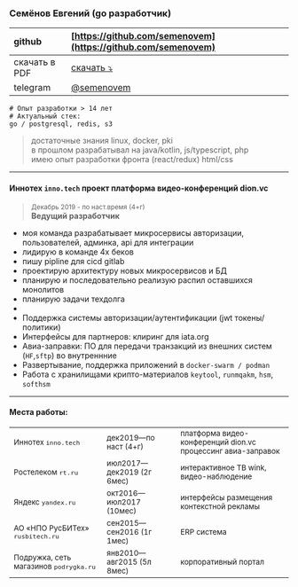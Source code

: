 ### Семёнов Евгений (go разработчик)

| github        | [https://github.com/semenovem](https://github.com/semenovem)          |
|:--------------|:----------------------------------------------------------------------|
| скачать в PDF | [скачать ⤵️](https://github.com/semenovem/whoami/raw/main/resume.pdf) |
| telegram      | [@semenovem](https://t.me/semenovem)                                  |

```
# Опыт разработки > 14 лет
# Актуальный стек:  
go / postgresql, redis, s3
```
> достаточные знания linux, docker, pki  
> в прошлом разрабатывал на java/kotlin, js/typescript, php  
> имею опыт разработки фронта (react/redux) html/css  
<hr />

#### Иннотех `inno.tech` проект платформа видео-конференций dion.vc
> <sub>Декабрь 2019 - по наст.время (4+г)</sub>  
> **Ведущий разработчик**  

- моя команда разрабатывает микросервисы авторизации, пользователей, админка, api для интеграции 
- лидирую в команде 4x беков
- пишу pipline для cicd gitlab
- проектирую архитектуру новых микросервисов и БД 
- планирую и последовательно реализую распил оставшихся монолитов
- планирую задачи техдолга  
- 
- Поддержка системы авторизации/аутентификации (jwt токены/политики)
- Интерфейсы для партнеров: клиринг для iata.org 
- Авиа-заправки: ПО для передачи транзакций из внешних систем (`HF`,`sftp`) во внутреннние
- Развертывание, поддержка приложений в `docker-swarm / podman`
- Работа с хранилищами крипто-материалов `keytool`, `runmqakm`, `hsm`, `softhsm`


<hr />  

#### Места работы:

|                                             |                                |                                                                       |
|---------------------------------------------|:-------------------------------|:----------------------------------------------------------------------|
| <sub>Иннотех `inno.tech`                    | <sub>дек2019—по наст (4+г)     | <sub>платформа видео-конференций dion.vc <br>процессинг авиа-заправок |
| <sub>Ростелеком `rt.ru`                     | <sub>июл2017—дек2019 (2г 6мес) | <sub>интерактивное ТВ wink, видео-наблюдение                          |
| <sub>Яндекс `yandex.ru`                     | <sub>окт2016—июл2017 (10мес)   | <sub>интерфейсы размещения контекстной рекламы                        |
| <sub>АО «НПО РусБИТех» `rusbitech.ru`       | <sub>сен2015—сен2016 (1г 1мес) | <sub>ERP система                                                      |           
| <sub>Подружка, сеть магазинов `podrygka.ru` | <sub>янв2010—авг2015 (5л 8мес) | <sub>корпоративный портал                                             |

